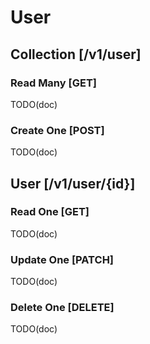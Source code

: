 # User

## Collection [/v1/user]

### Read Many [GET]

TODO(doc)

### Create One [POST]

TODO(doc)

## User [/v1/user/{id}]

### Read One [GET]

TODO(doc)

### Update One [PATCH]

TODO(doc)

### Delete One [DELETE]

TODO(doc)
